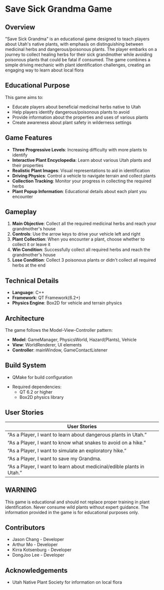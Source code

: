 # Save Sick Grandma Game

## Overview

"Save Sick Grandma" is an educational game designed to teach players about Utah's native plants, with emphasis on distinguishing between medicinal herbs and dangerous/poisonous plants. The player embarks on a journey to collect healing herbs for their sick grandmother while avoiding poisonous plants that could be fatal if consumed. The game combines a simple driving mechanic with plant identification challenges, creating an engaging way to learn about local flora
  
## Educational Purpose

This game aims to:
- Educate players about beneficial medicinal herbs native to Utah
- Help players identify dangerous/poisonous plants to avoid
- Provide information about the properties and uses of various plants
- Create awareness about plant safety in wilderness settings

## Game Features

- **Three Progressive Levels**: Increasing difficulty with more plants to identify
- **Interactive Plant Encyclopedia**: Learn about various Utah plants and their properties
- **Realistic Plant Images**: Visual representations to aid in identification
- **Driving Physics**: Control a vehicle to navigate terrain and collect plants
- **Collection Tracking**: Monitor your progress in collecting the required herbs
- **Plant Popup Information**: Educational details about each plant you encounter

## Gameplay
1. **Main Objective**: Collect all the required medicinal herbs and reach your grandmother's house
2. **Controls**: Use the arrow keys to drive your vehicle left and right
3. **Plant Collection**: When you encounter a plant, choose whether to collect it or leave it
4. **Win Condition**: Successfully collect all required herbs and reach the grandmother's house
5. **Lose Condition**: Collect 3 poisonous plants or didn't collect all required herbs at the end

## Technical Details
- **Language**: C++
- **Framework**: QT Framework(6.2+)
- **Physics Engine**: Box2D for vehicle and terrain physics

## Architecture
The game follows the Model-View-Controller pattern:
- **Model**: GameManager, PhysicsWorld, Hazard(Plants), Vehicle
- **View**: WorldRenderer, UI elements
- **Controller**: mainWindow, GameContactListener

## Build System
- QMake for build configuration
* Required dependencies:
  - QT 6.2 or higher
  - Box2D physics library

## User Stories
| User Stories  |
| ------------- |
| “As a Player, I want to learn about dangerous plants in Utah.” |
| “As a Player, I want to know what snakes to avoid on a hike.” |
| “As a Player, I want to simulate an exploratory hike.” |
|“As a Player, I want to save my Grandma. |
|“As a Player, I want to learn about medicinal/edible plants in Utah.” |  

## WARNING
This game is educational and should not replace proper training in plant identification.
Never consume wild plants without expert guidance.
The information provided in the game is for educational purposes only.

## Contributors
- Jason Chang - Developer
- Arthur Mo - Developer
- Kirra Kotsenburg - Developer
- DongJoo Lee - Developer

## Acknowledgements
- Utah Native Plant Society for information on local flora
